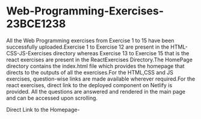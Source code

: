 # Web-Programming-Exercises-23BCE1238

All the Web Programming exercises from Exercise 1 to 15 have been successfully uploaded.Exercise 1 to Exercise 12 are present in the HTML-CSS-JS-Exercises directory whereas Exercise 13 to Exercise 15 that is the react exercises are present in the ReactExercises Directory.The HomePage directory contains the index.html file which provides the homepage that directs to the outputs of all the exercises.For the HTML,CSS and JS exercises, question-wise links are made available wherever required.For the react exercises, direct link to the deployed component on Netlify is provided. All the questions are answered and rendered in the main page and can be accessed upon scrolling.


Direct Link to the Homepage- 